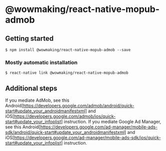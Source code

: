 # @wowmaking/react-native-mopub-admob

## Getting started

`$ npm install @wowmaking/react-native-mopub-admob --save`

### Mostly automatic installation

`$ react-native link @wowmaking/react-native-mopub-admob`

## Additional steps
If you mediate AdMob, see this Android[https://developers.google.com/admob/android/quick-start#update_your_androidmanifestxml] and iOS[https://developers.google.com/admob/ios/quick-start#update_your_infoplist] instruction. If you mediate Google Ad Manager, see this Android[https://developers.google.com/ad-manager/mobile-ads-sdk/android/quick-start#update_your_androidmanifestxml] and iOS[https://developers.google.com/ad-manager/mobile-ads-sdk/ios/quick-start#update_your_infoplist] instruction.
